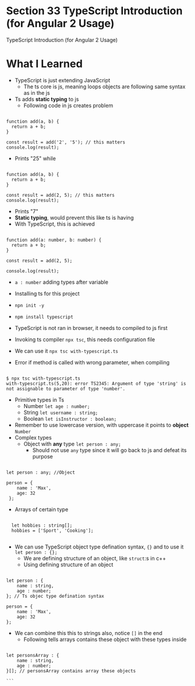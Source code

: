 # Section 33 TypeScript Introduction (for Angular 2 Usage)

TypeScript Introduction (for Angular 2 Usage)

# What I Learned

- TypeScript is just extending JavaScript
    - The ts core is js, meaning loops objects are following same syntax as in the js 
- Ts adds **static typing** to js
    - Following code in js creates problem

```

function add(a, b) {
  return a + b;
}

const result = add('2', '5'); // this matters
console.log(result);

```

- Prints "25" while

```

function add(a, b) {
  return a + b;
}

const result = add(2, 5); // this matters
console.log(result);

```

- Prints "7"
- **Static typing**, would prevent this like ts is having
- With TypeScript, this is achieved

```

function add(a: number, b: number) {
  return a + b;
}

const result = add(2, 5);

console.log(result);

```

- `a : number` adding types after variable
- Installing ts for this project
 - `npn init -y`
 - `npm install typescript`
 - TypeScript is not ran in browser, it needs to compiled to js first
 - Invoking ts compiler `npx tsc`, this needs configuration file
  - We can use it `npx tsc with-typescript.ts`

- Error if method is called with wrong parameter, when compiling

```

$ npx tsc with-typescript.ts
with-typescript.ts(5,20): error TS2345: Argument of type 'string' is not assignable to parameter of type 'number'.

```

- Primitive types in Ts
  - Number `let age : number;`
  - String `let username : string;`
  - Boolean `let isInstructor : boolean;`
- Remember to use lowercase version, with uppercase it points to **object** `Number`
- Complex types
  - Object with **any** type `let person : any;`
    - Should not use `any` type since it will go back to js and defeat its purpose

``` 

let person : any; //Object

person = {
    name : 'Max',
    age: 32 
 };

```
  - Arrays of certain type 
  
```
  
  let hobbies : string[]; 
  hobbies = ['Sport', 'Cooking'];
  
```
  - We can use TypeScript object type defination syntax, `{}` and to use it `let person : {};`
    - We are defining structure of an object, like `struct`:s in c++
    - Using defining structure of an object
```

let person : {
    name : string,
    age : number;
}; // Ts objec type defination syntax

person = {
    name : 'Max',
    age: 32 
};

```
  - We can combine this this to strings also, notice `[]` in the end
    - Following tells arrays contains these object with these types inside

````

let personsArray : {
    name : string,
    age : number;
}[]; // personsArray contains array these objects

```
